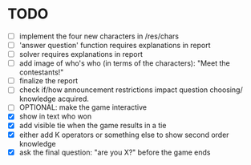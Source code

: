 # TODO

- [ ] implement the four new characters in /res/chars
- [ ] 'answer question' function requires explanations in report
- [ ] solver requires explanations in report
- [ ] add image of who's who (in terms of the characters): "Meet the contestants!"
- [ ] finalize the report
- [ ] check if/how announcement restrictions impact question choosing/ knowledge acquired.
- [ ] OPTIONAL: make the game interactive
- [x] show in text who won
- [x] add visible tie when the game results in a tie
- [x] either add K operators or something else to show second order knowledge
- [x] ask the final question: "are you X?" before the game ends
